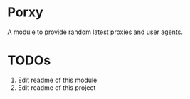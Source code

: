 # Porxy<br>
A module to provide random latest proxies and user agents.

# TODOs
1. Edit readme of this module
2. Edit readme of this project